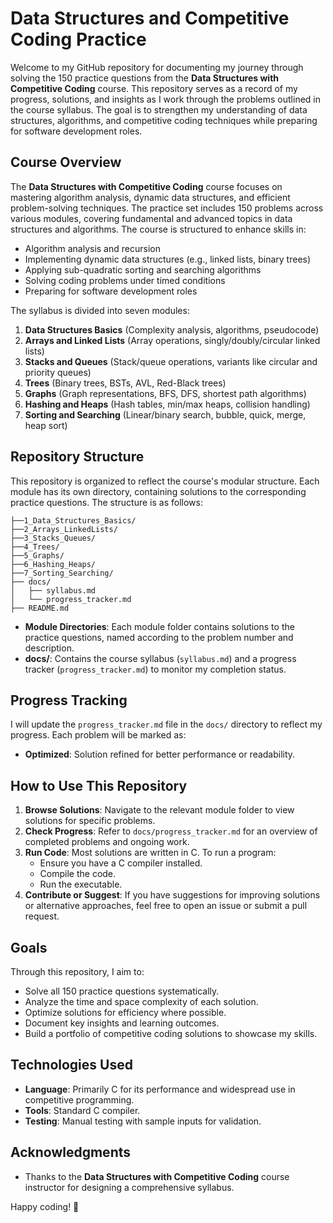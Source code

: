 # Data Structures and Competitive Coding Practice

Welcome to my GitHub repository for documenting my journey through solving the 150 practice questions from the **Data Structures with Competitive Coding** course. This repository serves as a record of my progress, solutions, and insights as I work through the problems outlined in the course syllabus. The goal is to strengthen my understanding of data structures, algorithms, and competitive coding techniques while preparing for software development roles.

## Course Overview

The **Data Structures with Competitive Coding** course focuses on mastering algorithm analysis, dynamic data structures, and efficient problem-solving techniques. The practice set includes 150 problems across various modules, covering fundamental and advanced topics in data structures and algorithms. The course is structured to enhance skills in:

- Algorithm analysis and recursion
- Implementing dynamic data structures (e.g., linked lists, binary trees)
- Applying sub-quadratic sorting and searching algorithms
- Solving coding problems under timed conditions
- Preparing for software development roles

The syllabus is divided into seven modules:
1. **Data Structures Basics** (Complexity analysis, algorithms, pseudocode)
2. **Arrays and Linked Lists** (Array operations, singly/doubly/circular linked lists)
3. **Stacks and Queues** (Stack/queue operations, variants like circular and priority queues)
4. **Trees** (Binary trees, BSTs, AVL, Red-Black trees)
5. **Graphs** (Graph representations, BFS, DFS, shortest path algorithms)
6. **Hashing and Heaps** (Hash tables, min/max heaps, collision handling)
7. **Sorting and Searching** (Linear/binary search, bubble, quick, merge, heap sort)

## Repository Structure

This repository is organized to reflect the course's modular structure. Each module has its own directory, containing solutions to the corresponding practice questions. The structure is as follows:

```
├──1_Data_Structures_Basics/
├──2_Arrays_LinkedLists/
├──3_Stacks_Queues/
├──4_Trees/
├──5_Graphs/
├──6_Hashing_Heaps/
├──7_Sorting_Searching/
├── docs/
│   ├── syllabus.md
│   └── progress_tracker.md
├── README.md
```

- **Module Directories**: Each module folder contains solutions to the practice questions, named according to the problem number and description.
- **docs/**: Contains the course syllabus (`syllabus.md`) and a progress tracker (`progress_tracker.md`) to monitor my completion status.

## Progress Tracking

I will update the `progress_tracker.md` file in the `docs/` directory to reflect my progress. Each problem will be marked as:
- **Optimized**: Solution refined for better performance or readability.


## How to Use This Repository

1. **Browse Solutions**: Navigate to the relevant module folder to view solutions for specific problems.
2. **Check Progress**: Refer to `docs/progress_tracker.md` for an overview of completed problems and ongoing work.
3. **Run Code**: Most solutions are written in C. To run a program:
   - Ensure you have a C compiler installed.
   - Compile the code.
   - Run the executable.
4. **Contribute or Suggest**: If you have suggestions for improving solutions or alternative approaches, feel free to open an issue or submit a pull request.

## Goals

Through this repository, I aim to:
- Solve all 150 practice questions systematically.
- Analyze the time and space complexity of each solution.
- Optimize solutions for efficiency where possible.
- Document key insights and learning outcomes.
- Build a portfolio of competitive coding solutions to showcase my skills.

## Technologies Used

- **Language**: Primarily C for its performance and widespread use in competitive programming.
- **Tools**: Standard C compiler.
- **Testing**: Manual testing with sample inputs for validation.


## Acknowledgments

- Thanks to the **Data Structures with Competitive Coding** course instructor for designing a comprehensive syllabus.

Happy coding! 🚀
